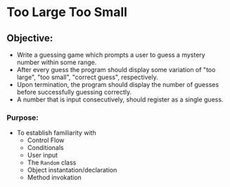 # Too Large Too Small

## **Objective:**
* Write a guessing game which prompts a user to guess a mystery number within some range.
* After every guess the program should display some variation of "too large", "too small", "correct guess", respectively.
* Upon termination, the program should display the number of guesses before successfully guessing correctly.
* A number that is input consecutively, should register as a single guess.

### **Purpose:**
* To establish familiarity with
    * Control Flow
    * Conditionals
    * User input
    * The `Random` class
    * Object instantation/declaration
    * Method invokation